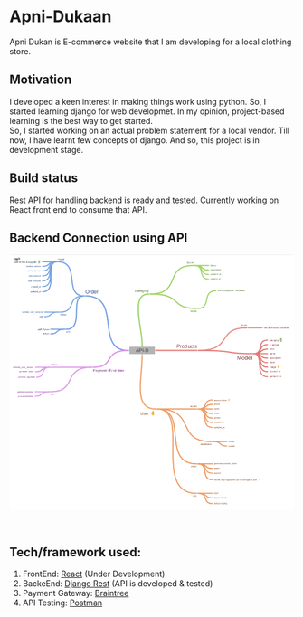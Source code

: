 # Apni-Dukaan

Apni Dukan is E-commerce website that I am developing for a local clothing store.

## Motivation
I developed a keen interest in making things work using python. So, I started learning django for web developmet. In my opinion, project-based learning is the best way to get started.
<br>
So, I started working on an actual problem statement for a local vendor.
Till now, I have learnt few concepts of django. And so, this project is in development stage.

## Build status
Rest API for handling backend is ready and tested. Currently working on React front end to consume that API.
<br>

## Backend Connection using API

![Backend API design](Backend_Design.png)

<br>

## Tech/framework used:

1. FrontEnd: [React](https://reactjs.org/) (Under Development)
2. BackeEnd: [Django Rest](https://www.django-rest-framework.org/) (API is developed & tested)
3. Payment Gateway: [Braintree](https://developers.braintreepayments.com/)
4. API Testing: [Postman](https://www.postman.com/)

